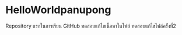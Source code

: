 # HelloWorldpanupong
Repository แรกในการเรียน GitHub 
ทดสอบแก้ไขเนื้อหาในไฟล์
ทดสอบแก้ไขไฟล์ครั้งที่2
